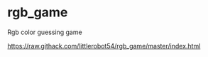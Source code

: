 # rgb_game
Rgb color guessing game

https://raw.githack.com/littlerobot54/rgb_game/master/index.html
